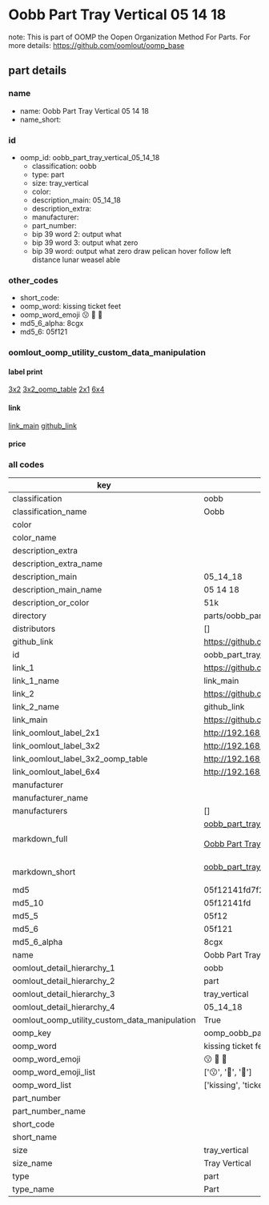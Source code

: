 # Oobb Part Tray Vertical 05 14 18  

note: This is part of OOMP the Oopen Organization Method For Parts. For more details: https://github.com/oomlout/oomp_base

##  part details





### name
* name: Oobb Part Tray Vertical 05 14 18
* name_short: 
### id
* oomp_id: oobb_part_tray_vertical_05_14_18
  * classification: oobb
  * type: part
  * size: tray_vertical
  * color: 
  * description_main: 05_14_18
  * description_extra: 
  * manufacturer: 
  * part_number: 
  * bip 39 word 2: output what
  * bip 39 word 3: output what zero
  * bip 39 word: output what zero draw pelican hover follow left distance lunar weasel able

### other_codes
* short_code: 
* oomp_word: kissing ticket feet
* oomp_word_emoji :kissing: :ticket: :feet:
* md5_6_alpha: 8cgx
* md5_6: 05f121






### oomlout_oomp_utility_custom_data_manipulation
#### label print
[3x2](http://192.168.1.245:1112/?label=oomp%208cgx)
[3x2_oomp_table](http://192.168.1.107:1112/?label=oomp%208cgx)
[2x1](http://192.168.1.242:1112/?label=oomp%208cgx)
[6x4](http://192.168.1.55:1112/?label=oomp%208cgx)    

#### link

[link_main](https://github.com/oomlout/oomlout_oomp_current_version_messy/tree/main/parts/oobb_part_tray_vertical_05_14_18) [github_link](https://github.com/oomlout/oomlout_oomp_part_src/tree/main/parts/oobb_part_tray_vertical_05_14_18)                             

#### price







### all codes 
| key | value |  
| --- | --- |  
| classification | oobb |  
| classification_name | Oobb |  
| color |  |  
| color_name |  |  
| description_extra |  |  
| description_extra_name |  |  
| description_main | 05_14_18 |  
| description_main_name | 05 14 18 |  
| description_or_color | 51k |  
| directory | parts/oobb_part_tray_vertical_05_14_18 |  
| distributors | [] |  
| github_link | https://github.com/oomlout/oomlout_oomp_part_src/tree/main/parts/oobb_part_tray_vertical_05_14_18 |  
| id | oobb_part_tray_vertical_05_14_18 |  
| link_1 | https://github.com/oomlout/oomlout_oomp_current_version_messy/tree/main/parts/oobb_part_tray_vertical_05_14_18 |  
| link_1_name | link_main |  
| link_2 | https://github.com/oomlout/oomlout_oomp_part_src/tree/main/parts/oobb_part_tray_vertical_05_14_18 |  
| link_2_name | github_link |  
| link_main | https://github.com/oomlout/oomlout_oomp_current_version_messy/tree/main/parts/oobb_part_tray_vertical_05_14_18 |  
| link_oomlout_label_2x1 | http://192.168.1.242:1112/?label=oomp%208cgx |  
| link_oomlout_label_3x2 | http://192.168.1.245:1112/?label=oomp%208cgx |  
| link_oomlout_label_3x2_oomp_table | http://192.168.1.107:1112/?label=oomp%208cgx |  
| link_oomlout_label_6x4 | http://192.168.1.55:1112/?label=oomp%208cgx |  
| manufacturer |  |  
| manufacturer_name |  |  
| manufacturers | [] |  
| markdown_full | [oobb_part_tray_vertical_05_14_18](https://github.com/oomlout/oomlout_oomp_current_version_messy/tree/main/parts/oobb_part_tray_vertical_05_14_18)<br>[](https://github.com/oomlout/oomlout_oomp_current_version_messy/tree/main/parts/oobb_part_tray_vertical_05_14_18)<br>[Oobb Part Tray Vertical 05 14 18](https://github.com/oomlout/oomlout_oomp_current_version_messy/tree/main/parts/oobb_part_tray_vertical_05_14_18)<br><br> |  
| markdown_short | [oobb_part_tray_vertical_05_14_18](https://github.com/oomlout/oomlout_oomp_current_version_messy/tree/main/parts/oobb_part_tray_vertical_05_14_18)<br><br> |  
| md5 | 05f12141fd7f2b55b9d12427ff7e74eb |  
| md5_10 | 05f12141fd |  
| md5_5 | 05f12 |  
| md5_6 | 05f121 |  
| md5_6_alpha | 8cgx |  
| name | Oobb Part Tray Vertical 05 14 18 |  
| oomlout_detail_hierarchy_1 | oobb |  
| oomlout_detail_hierarchy_2 | part |  
| oomlout_detail_hierarchy_3 | tray_vertical |  
| oomlout_detail_hierarchy_4 | 05_14_18 |  
| oomlout_oomp_utility_custom_data_manipulation | True |  
| oomp_key | oomp_oobb_part_tray_vertical_05_14_18 |  
| oomp_word | kissing ticket feet |  
| oomp_word_emoji | :kissing: :ticket: :feet: |  
| oomp_word_emoji_list | [':kissing:', ':ticket:', ':feet:'] |  
| oomp_word_list | ['kissing', 'ticket', 'feet'] |  
| part_number |  |  
| part_number_name |  |  
| short_code |  |  
| short_name |  |  
| size | tray_vertical |  
| size_name | Tray Vertical |  
| type | part |  
| type_name | Part |  
